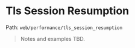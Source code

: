 # Tls Session Resumption

Path: `web/performance/tls_session_resumption`

> Notes and examples TBD.
